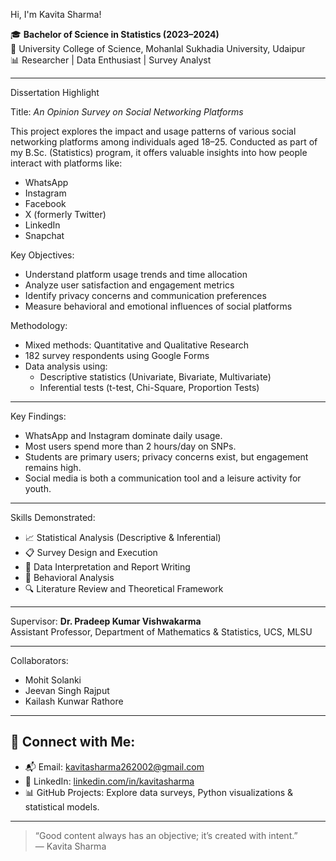 Hi, I'm Kavita Sharma!

🎓 **Bachelor of Science in Statistics (2023–2024)**  
🏫 University College of Science, Mohanlal Sukhadia University, Udaipur  
📊 Researcher | Data Enthusiast | Survey Analyst

---

Dissertation Highlight

Title: *An Opinion Survey on Social Networking Platforms*

This project explores the impact and usage patterns of various social networking platforms among individuals aged 18–25. Conducted as part of my B.Sc. (Statistics) program, it offers valuable insights into how people interact with platforms like:

- WhatsApp  
- Instagram  
- Facebook  
- X (formerly Twitter)  
- LinkedIn  
- Snapchat  

Key Objectives:
- Understand platform usage trends and time allocation
- Analyze user satisfaction and engagement metrics
- Identify privacy concerns and communication preferences
- Measure behavioral and emotional influences of social platforms

Methodology:
- Mixed methods: Quantitative and Qualitative Research
- 182 survey respondents using Google Forms
- Data analysis using:
  - Descriptive statistics (Univariate, Bivariate, Multivariate)
  - Inferential tests (t-test, Chi-Square, Proportion Tests)

---

Key Findings:
- WhatsApp and Instagram dominate daily usage.
- Most users spend more than 2 hours/day on SNPs.
- Students are primary users; privacy concerns exist, but engagement remains high.
- Social media is both a communication tool and a leisure activity for youth.

---

Skills Demonstrated:
- 📈 Statistical Analysis (Descriptive & Inferential)
- 📋 Survey Design and Execution
- 💬 Data Interpretation and Report Writing
- 🧠 Behavioral Analysis
- 🔍 Literature Review and Theoretical Framework

---

Supervisor:
**Dr. Pradeep Kumar Vishwakarma**  
Assistant Professor, Department of Mathematics & Statistics, UCS, MLSU

---

Collaborators:
- Mohit Solanki 
- Jeevan Singh Rajput  
- Kailash Kunwar Rathore

---

## 📌 Connect with Me:
- 📬 Email: kavitasharma262002@gmail.com
- 🔗 LinkedIn: [linkedin.com/in/kavitasharma](https://linkedin.com/in/kavitasharma)
- 📊 GitHub Projects: Explore data surveys, Python visualizations & statistical models.

---

> “Good content always has an objective; it’s created with intent.”  
> — Kavita Sharma
